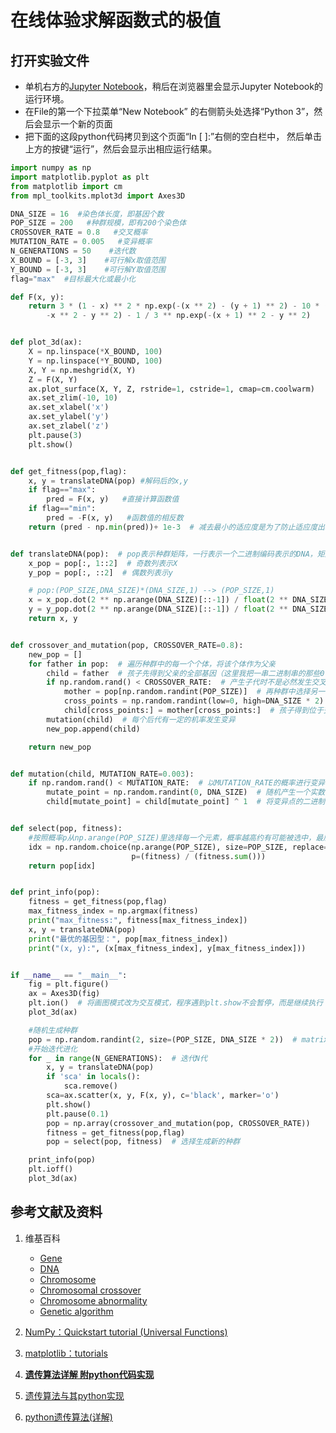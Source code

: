 # 在线体验求解函数式的极值

## 打开实验文件

- 单机右方的[Jupyter Notebook](https://mybinder.org/v2/gh/ipython/ipython-in-depth/master?filepath=binder/Index.ipynb)，稍后在浏览器里会显示Jupyter Notebook的运行环境。
- 在File的第一个下拉菜单“New Notebook” 的右侧箭头处选择“Python 3”，然后会显示一个新的页面
- 把下面的这段python代码拷贝到这个页面“In [ ]:”右侧的空白栏中， 然后单击上方的按键“运行”，然后会显示出相应运行结果。

```python
import numpy as np
import matplotlib.pyplot as plt
from matplotlib import cm
from mpl_toolkits.mplot3d import Axes3D

DNA_SIZE = 16  #染色体长度，即基因个数
POP_SIZE = 200   #种群规模，即有200个染色体
CROSSOVER_RATE = 0.8   #交叉概率
MUTATION_RATE = 0.005   #变异概率
N_GENERATIONS = 50    #迭代数
X_BOUND = [-3, 3]    #可行解x取值范围
Y_BOUND = [-3, 3]    #可行解Y取值范围
flag="max"  #目标最大化或最小化

def F(x, y):
    return 3 * (1 - x) ** 2 * np.exp(-(x ** 2) - (y + 1) ** 2) - 10 * (x / 5 - x ** 3 - y ** 5) * np.exp(
        -x ** 2 - y ** 2) - 1 / 3 ** np.exp(-(x + 1) ** 2 - y ** 2)


def plot_3d(ax):
    X = np.linspace(*X_BOUND, 100)
    Y = np.linspace(*Y_BOUND, 100)
    X, Y = np.meshgrid(X, Y)
    Z = F(X, Y)
    ax.plot_surface(X, Y, Z, rstride=1, cstride=1, cmap=cm.coolwarm)
    ax.set_zlim(-10, 10)
    ax.set_xlabel('x')
    ax.set_ylabel('y')
    ax.set_zlabel('z')
    plt.pause(3)
    plt.show()


def get_fitness(pop,flag):
    x, y = translateDNA(pop) #解码后的x,y
    if flag=="max":
        pred = F(x, y)   #直接计算函数值
    if flag=="min":
        pred = -F(x, y)   #函数值的相反数
    return (pred - np.min(pred))+ 1e-3  # 减去最小的适应度是为了防止适应度出现负数，通过这一步fitness的范围为[0, np.max(pred)-np.min(pred)]


def translateDNA(pop):  # pop表示种群矩阵，一行表示一个二进制编码表示的DNA，矩阵的行数为种群数目
    x_pop = pop[:, 1::2]  # 奇数列表示X
    y_pop = pop[:, ::2]  # 偶数列表示y

    # pop:(POP_SIZE,DNA_SIZE)*(DNA_SIZE,1) --> (POP_SIZE,1)
    x = x_pop.dot(2 ** np.arange(DNA_SIZE)[::-1]) / float(2 ** DNA_SIZE - 1) * (X_BOUND[1] - X_BOUND[0]) + X_BOUND[0]
    y = y_pop.dot(2 ** np.arange(DNA_SIZE)[::-1]) / float(2 ** DNA_SIZE - 1) * (Y_BOUND[1] - Y_BOUND[0]) + Y_BOUND[0]
    return x, y


def crossover_and_mutation(pop, CROSSOVER_RATE=0.8):
    new_pop = []
    for father in pop:  # 遍历种群中的每一个个体，将该个体作为父亲
        child = father  # 孩子先得到父亲的全部基因（这里我把一串二进制串的那些0，1称为基因）
        if np.random.rand() < CROSSOVER_RATE:  # 产生子代时不是必然发生交叉，而是以一定的概率发生交叉
            mother = pop[np.random.randint(POP_SIZE)]  # 再种群中选择另一个个体，并将该个体作为母亲
            cross_points = np.random.randint(low=0, high=DNA_SIZE * 2)  # 随机产生交叉的点
            child[cross_points:] = mother[cross_points:]  # 孩子得到位于交叉点后的母亲的基因
        mutation(child)  # 每个后代有一定的机率发生变异
        new_pop.append(child)

    return new_pop


def mutation(child, MUTATION_RATE=0.003):
    if np.random.rand() < MUTATION_RATE:  # 以MUTATION_RATE的概率进行变异
        mutate_point = np.random.randint(0, DNA_SIZE)  # 随机产生一个实数，代表要变异基因的位置
        child[mutate_point] = child[mutate_point] ^ 1  # 将变异点的二进制为反转


def select(pop, fitness):
    #按照概率p从np.arange(POP_SIZE)里选择每一个元素，概率越高约有可能被选中，最后返回被选中的个体
    idx = np.random.choice(np.arange(POP_SIZE), size=POP_SIZE, replace=True,
                           p=(fitness) / (fitness.sum()))
    return pop[idx]


def print_info(pop):
    fitness = get_fitness(pop,flag)
    max_fitness_index = np.argmax(fitness)
    print("max_fitness:", fitness[max_fitness_index])
    x, y = translateDNA(pop)
    print("最优的基因型：", pop[max_fitness_index])
    print("(x, y):", (x[max_fitness_index], y[max_fitness_index]))


if __name__ == "__main__":
    fig = plt.figure()
    ax = Axes3D(fig)
    plt.ion()  # 将画图模式改为交互模式，程序遇到plt.show不会暂停，而是继续执行
    plot_3d(ax)

    #随机生成种群
    pop = np.random.randint(2, size=(POP_SIZE, DNA_SIZE * 2))  # matrix (POP_SIZE, DNA_SIZE)
    #开始迭代进化
    for _ in range(N_GENERATIONS):  # 迭代N代
        x, y = translateDNA(pop)
        if 'sca' in locals():
            sca.remove()
        sca=ax.scatter(x, y, F(x, y), c='black', marker='o')
        plt.show()
        plt.pause(0.1)
        pop = np.array(crossover_and_mutation(pop, CROSSOVER_RATE))
        fitness = get_fitness(pop,flag)
        pop = select(pop, fitness)  # 选择生成新的种群

    print_info(pop)
    plt.ioff()
    plot_3d(ax)
```

## 参考文献及资料

1. 维基百科
	- [Gene](https://en.wikipedia.org/wiki/Gene) 
	- [DNA](https://en.wikipedia.org/wiki/DNA) 
	- [Chromosome](https://en.wikipedia.org/wiki/Chromosome) 
	- [Chromosomal crossover](https://en.wikipedia.org/wiki/Chromosomal_crossover) 
	- [Chromosome abnormality](https://en.wikipedia.org/wiki/Chromosome_abnormality) 
	- [Genetic algorithm](https://en.wikipedia.org/wiki/Genetic_algorithm) 

2. [NumPy：Quickstart tutorial (Universal Functions)](https://numpy.org/devdocs/user/quickstart.html#universal-functionsl)
3. [matplotlib：tutorials](https://matplotlib.org/tutorials/index.html)
4. [**遗传算法详解 附python代码实现**](https://blog.csdn.net/ha_ha_ha233/article/details/91364937)
5. [遗传算法与其python实现](https://blog.csdn.net/WFRainn/article/details/80458246)
6. [python遗传算法(详解)](https://blog.csdn.net/quinn1994/article/details/80501542)


